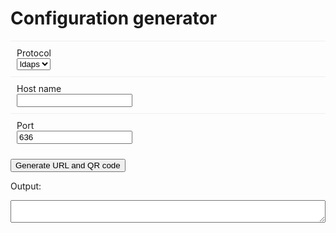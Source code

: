 # Configuration generator

<style>
	label {display:block;}
	div {padding:10px;border-top:1px solid #eee;}
	div input[type=text], textarea {width:100%}
</style>
<form name="x">
	<div>
		<label>Protocol</label>
		<select name="scheme"><option>ldaps</option><option>ldap</option></select>
	</div>
	<div>
		<label>Host name</label>
		<input name="host">
	</div>
	<div>
		<label>Port</label>
		<input name="port" value="636">
	</div>
	
</form>

<p><input type="button" onclick="buildUrl()" value="Generate URL and QR code"></p>

<p>Output:</p>
<p><textarea id="confUrl"></textarea></p>
<p style="height:450px; padding:20px"><span id="confQr"></span></p>


<!-- QR code library - get it from here: https://raw.githubusercontent.com/davidshimjs/qrcodejs/master/qrcode.min.js -->

<script src="qrcode.min.js"></script>
<script>
// Define the possible parameters
var paramDefs = {
	"user": "BindDN for login ",
	"accountName": "will be displayed in app and android settings (free form)",
	"cfg_baseDN": "BaseDN",
	"cfg_searchFilter": "LDAP Search filter, only entries matching this filter will be synced",
	"skip": "set to `1` to skip the detailed configuration screen",
	"cfg_givenName" : "mapping for givenName ",
	"cfg_sn" : "mapping for sn",
	"cfg_telephonenumber" : "mapping for telephonenumber ",
	"cfg_mobile" : "mapping for mobile",
	"cfg_homephone" : "mapping for homephone ",
	"cfg_mail" : "mapping for mail",
	"cfg_jpegphoto" : "mapping for jpegphoto ",
	"cfg_street" : "mapping for street",
	"cfg_postalCode" : "mapping for postalCode ",
	"cfg_l" : "mapping for l",
	"cfg_st" : "mapping for st ",
	"cfg_co" : "mapping for co ",
}

var form = document.x;
for (var k in paramDefs) {
	var div = document.createElement("div");
	var lbl = document.createElement("label");
	lbl.setAttribute("for", "set_" + k);
	lbl.innerHTML = "<input type='checkbox' id='set_"+k+"'> <b><tt>" + k + "</tt></b> " + paramDefs[k];
	div.appendChild(lbl);
	var inp = document.createElement("input");
	inp.name = k; inp.type="text";
	div.appendChild(inp);
	form.appendChild(div);
}

function get(name) {
	return encodeURIComponent(form[name].value)
}

function buildUrl() {
	// Build the URL
	var url = get("scheme")+"://"+get("host")+":"+get("port")+"/?";
	for (var k in paramDefs) url += k + "=" + get(k) + "&";

	// Set URL in link tag
	document.getElementById("confUrl").value = url;

	// Generate QR code
	var qr = document.getElementById("confQr");
	qr.innerHTML = "";
	new QRCode(qr, {
		text: url,
		width: 400,
		height: 400,
		colorDark : "#000000",
		colorLight : "#ffffff",
		correctLevel : QRCode.CorrectLevel.H
	});
}
</script>

